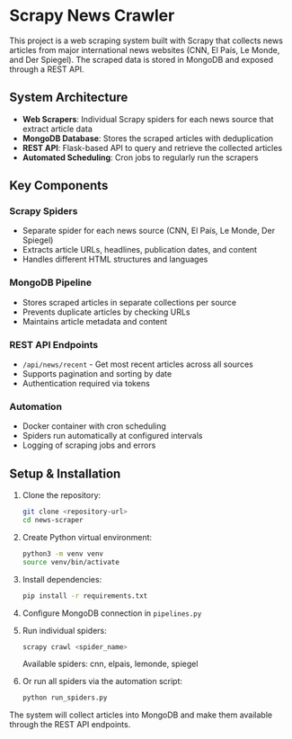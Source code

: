 # Scrapy News Crawler

This project is a web scraping system built with Scrapy that collects news articles from major international news websites (CNN, El País, Le Monde, and Der Spiegel). The scraped data is stored in MongoDB and exposed through a REST API.

## System Architecture

- **Web Scrapers**: Individual Scrapy spiders for each news source that extract article data
- **MongoDB Database**: Stores the scraped articles with deduplication
- **REST API**: Flask-based API to query and retrieve the collected articles
- **Automated Scheduling**: Cron jobs to regularly run the scrapers

## Key Components

### Scrapy Spiders
- Separate spider for each news source (CNN, El País, Le Monde, Der Spiegel)
- Extracts article URLs, headlines, publication dates, and content
- Handles different HTML structures and languages

### MongoDB Pipeline
- Stores scraped articles in separate collections per source
- Prevents duplicate articles by checking URLs
- Maintains article metadata and content

### REST API Endpoints
- `/api/news/recent` - Get most recent articles across all sources
- Supports pagination and sorting by date
- Authentication required via tokens

### Automation
- Docker container with cron scheduling
- Spiders run automatically at configured intervals
- Logging of scraping jobs and errors

## Setup & Installation

1. Clone the repository:
   ```bash
   git clone <repository-url>
   cd news-scraper
   ```

2. Create Python virtual environment:
   ```bash
   python3 -m venv venv
   source venv/bin/activate
   ```

3. Install dependencies:
   ```bash
   pip install -r requirements.txt
   ```

4. Configure MongoDB connection in `pipelines.py`

5. Run individual spiders:
   ```bash
   scrapy crawl <spider_name>
   ```
   Available spiders: cnn, elpais, lemonde, spiegel

6. Or run all spiders via the automation script:
   ```bash
   python run_spiders.py
   ```

The system will collect articles into MongoDB and make them available through the REST API endpoints.
